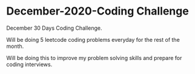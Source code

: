 # December-2020-Coding Challenge
December 30 Days Coding Challenge.

Will be doing 5 leetcode coding problems everyday for the rest of the month.

Will be doing this to improve my problem solving skills and prepare for coding interviews.
